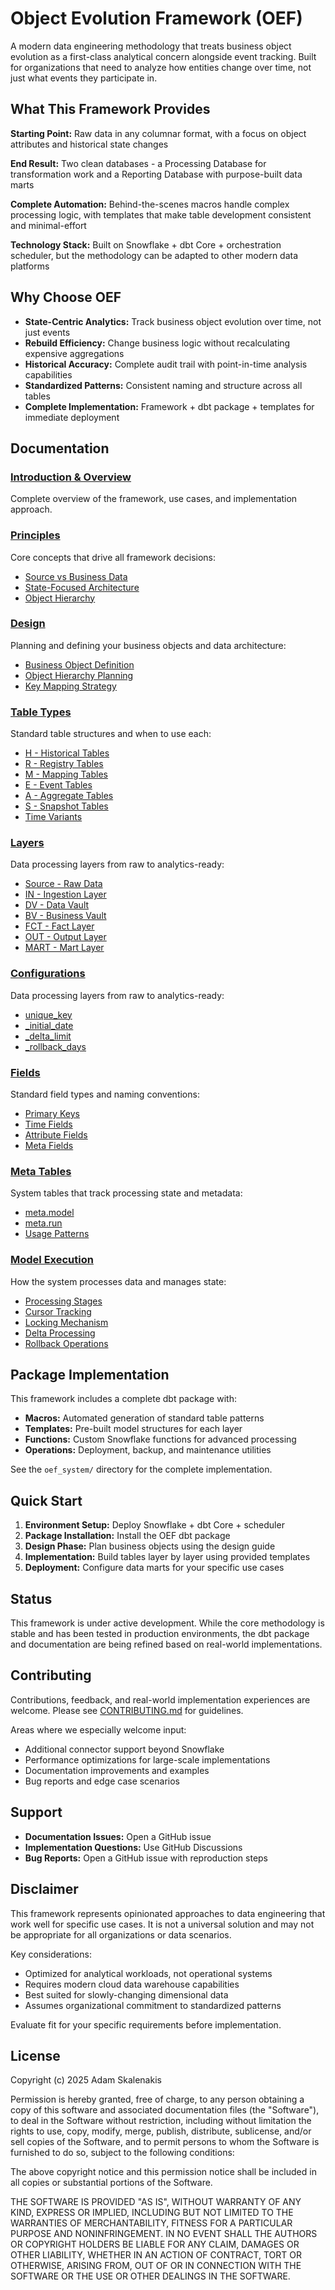 # Object Evolution Framework (OEF)

A modern data engineering methodology that treats business object evolution as a first-class analytical concern alongside event tracking. Built for organizations that need to analyze how entities change over time, not just what events they participate in.

## What This Framework Provides

**Starting Point:** Raw data in any columnar format, with a focus on object attributes and historical state changes

**End Result:** Two clean databases - a Processing Database for transformation work and a Reporting Database with purpose-built data marts

**Complete Automation:** Behind-the-scenes macros handle complex processing logic, with templates that make table development consistent and minimal-effort

**Technology Stack:** Built on Snowflake + dbt Core + orchestration scheduler, but the methodology can be adapted to other modern data platforms

## Why Choose OEF

- **State-Centric Analytics:** Track business object evolution over time, not just events
- **Rebuild Efficiency:** Change business logic without recalculating expensive aggregations  
- **Historical Accuracy:** Complete audit trail with point-in-time analysis capabilities
- **Standardized Patterns:** Consistent naming and structure across all tables
- **Complete Implementation:** Framework + dbt package + templates for immediate deployment

## Documentation

### [Introduction & Overview](docs/introduction.md)
Complete overview of the framework, use cases, and implementation approach.

### [Principles](docs/principles.md)
Core concepts that drive all framework decisions:
- [Source vs Business Data](docs/principles.md#source-vs-business-data)
- [State-Focused Architecture](docs/principles.md#state-focused-architecture)
- [Object Hierarchy](docs/principles.md#object-hierarchy)

### [Design](docs/design.md)
Planning and defining your business objects and data architecture:
- [Business Object Definition](docs/design.md#business-object-definition)
- [Object Hierarchy Planning](docs/design.md#object-hierarchy-planning)
- [Key Mapping Strategy](docs/design.md#key-mapping-strategy)

### [Table Types](docs/table-types.md)
Standard table structures and when to use each:
- [H - Historical Tables](docs/table-types.md#h-historical-tables)
- [R - Registry Tables](docs/table-types.md#r-registry-tables)
- [M - Mapping Tables](docs/table-types.md#m-mapping-tables)
- [E - Event Tables](docs/table-types.md#e-event-tables)
- [A - Aggregate Tables](docs/table-types.md#a-aggregate-tables)
- [S - Snapshot Tables](docs/table-types.md#s-snapshot-tables)
- [Time Variants](docs/table-types.md#time-variants)

### [Layers](docs/layers.md)
Data processing layers from raw to analytics-ready:
- [Source - Raw Data](docs/layers.md#source-raw-data)
- [IN - Ingestion Layer](docs/layers.md#in-ingestion-layer)
- [DV - Data Vault](docs/layers.md#dv-data-vault)
- [BV - Business Vault](docs/layers.md#bv-business-vault)
- [FCT - Fact Layer](docs/layers.md#int-fact-layer)
- [OUT - Output Layer](docs/layers.md#out-output-layer)
- [MART - Mart Layer](docs/layers.md#mart-mart-layer)

### [Configurations](docs/configurations.md)
Data processing layers from raw to analytics-ready:
- [unique_key](docs/configurations.md#unique_key)
- [_initial_date](docs/configurations.md#_initial_date)
- [_delta_limit](docs/configurations.md#_delta_limit)
- [_rollback_days](docs/configurations.md#_rollback_days)

### [Fields](docs/fields.md)
Standard field types and naming conventions:
- [Primary Keys](docs/fields.md#primary-keys)
- [Time Fields](docs/fields.md#time-fields)
- [Attribute Fields](docs/fields.md#attribute-fields)
- [Meta Fields](docs/fields.md#meta-fields)

### [Meta Tables](docs/meta-tables.md)
System tables that track processing state and metadata:
- [meta.model](docs/meta-tables.md#metamodel)
- [meta.run](docs/meta-tables.md#metarun)
- [Usage Patterns](docs/meta-tables.md#usage-patterns)

### [Model Execution](docs/model-execution.md)
How the system processes data and manages state:
- [Processing Stages](docs/model-execution.md#processing-stages)
- [Cursor Tracking](docs/model-execution.md#cursor-tracking)
- [Locking Mechanism](docs/model-execution.md#locking-mechanism)
- [Delta Processing](docs/model-execution.md#delta-processing)
- [Rollback Operations](docs/model-execution.md#rollback-operations)

## Package Implementation

This framework includes a complete dbt package with:
- **Macros:** Automated generation of standard table patterns
- **Templates:** Pre-built model structures for each layer
- **Functions:** Custom Snowflake functions for advanced processing
- **Operations:** Deployment, backup, and maintenance utilities

See the `oef_system/` directory for the complete implementation.

## Quick Start

1. **Environment Setup:** Deploy Snowflake + dbt Core + scheduler
2. **Package Installation:** Install the OEF dbt package
3. **Design Phase:** Plan business objects using the design guide
4. **Implementation:** Build tables layer by layer using provided templates
5. **Deployment:** Configure data marts for your specific use cases

## Status

This framework is under active development. While the core methodology is stable and has been tested in production environments, the dbt package and documentation are being refined based on real-world implementations.

## Contributing

Contributions, feedback, and real-world implementation experiences are welcome. Please see [CONTRIBUTING.md](CONTRIBUTING.md) for guidelines.

Areas where we especially welcome input:
- Additional connector support beyond Snowflake
- Performance optimizations for large-scale implementations
- Documentation improvements and examples
- Bug reports and edge case scenarios

## Support

- **Documentation Issues:** Open a GitHub issue
- **Implementation Questions:** Use GitHub Discussions
- **Bug Reports:** Open a GitHub issue with reproduction steps

## Disclaimer

This framework represents opinionated approaches to data engineering that work well for specific use cases. It is not a universal solution and may not be appropriate for all organizations or data scenarios. 

Key considerations:
- Optimized for analytical workloads, not operational systems
- Requires modern cloud data warehouse capabilities
- Best suited for slowly-changing dimensional data
- Assumes organizational commitment to standardized patterns

Evaluate fit for your specific requirements before implementation.

## License

Copyright (c) 2025 Adam Skalenakis

Permission is hereby granted, free of charge, to any person obtaining a copy of this software and associated documentation files (the "Software"), to deal in the Software without restriction, including without limitation the rights to use, copy, modify, merge, publish, distribute, sublicense, and/or sell copies of the Software, and to permit persons to whom the Software is furnished to do so, subject to the following conditions:

The above copyright notice and this permission notice shall be included in all copies or substantial portions of the Software.

THE SOFTWARE IS PROVIDED "AS IS", WITHOUT WARRANTY OF ANY KIND, EXPRESS OR IMPLIED, INCLUDING BUT NOT LIMITED TO THE WARRANTIES OF MERCHANTABILITY, FITNESS FOR A PARTICULAR PURPOSE AND NONINFRINGEMENT. IN NO EVENT SHALL THE AUTHORS OR COPYRIGHT HOLDERS BE LIABLE FOR ANY CLAIM, DAMAGES OR OTHER LIABILITY, WHETHER IN AN ACTION OF CONTRACT, TORT OR OTHERWISE, ARISING FROM, OUT OF OR IN CONNECTION WITH THE SOFTWARE OR THE USE OR OTHER DEALINGS IN THE SOFTWARE.